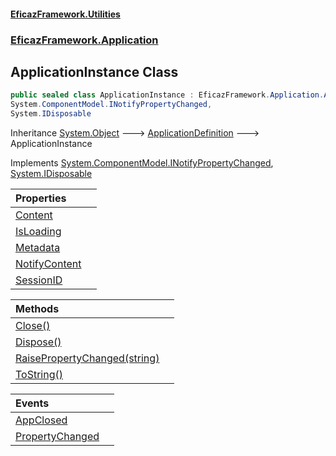 #### [EficazFramework.Utilities](EficazFrameworkUtilities.md 'EficazFramework Utilities')
### [EficazFramework.Application](EficazFrameworkUtilities.md#EficazFramework.Application 'EficazFramework.Application')

## ApplicationInstance Class

```csharp
public sealed class ApplicationInstance : EficazFramework.Application.ApplicationDefinition,
System.ComponentModel.INotifyPropertyChanged,
System.IDisposable
```

Inheritance [System.Object](https://docs.microsoft.com/en-us/dotnet/api/System.Object 'System.Object') &#129106; [ApplicationDefinition](EficazFramework.Application/ApplicationDefinition.md 'EficazFramework.Application.ApplicationDefinition') &#129106; ApplicationInstance

Implements [System.ComponentModel.INotifyPropertyChanged](https://docs.microsoft.com/en-us/dotnet/api/System.ComponentModel.INotifyPropertyChanged 'System.ComponentModel.INotifyPropertyChanged'), [System.IDisposable](https://docs.microsoft.com/en-us/dotnet/api/System.IDisposable 'System.IDisposable')

| Properties | |
| :--- | :--- |
| [Content](EficazFramework.Application/ApplicationInstance/Content.md 'EficazFramework.Application.ApplicationInstance.Content') | |
| [IsLoading](EficazFramework.Application/ApplicationInstance/IsLoading.md 'EficazFramework.Application.ApplicationInstance.IsLoading') | |
| [Metadata](EficazFramework.Application/ApplicationInstance/Metadata.md 'EficazFramework.Application.ApplicationInstance.Metadata') | |
| [NotifyContent](EficazFramework.Application/ApplicationInstance/NotifyContent.md 'EficazFramework.Application.ApplicationInstance.NotifyContent') | |
| [SessionID](EficazFramework.Application/ApplicationInstance/SessionID.md 'EficazFramework.Application.ApplicationInstance.SessionID') | |

| Methods | |
| :--- | :--- |
| [Close()](EficazFramework.Application/ApplicationInstance/Close().md 'EficazFramework.Application.ApplicationInstance.Close()') | |
| [Dispose()](EficazFramework.Application/ApplicationInstance/Dispose().md 'EficazFramework.Application.ApplicationInstance.Dispose()') | |
| [RaisePropertyChanged(string)](EficazFramework.Application/ApplicationInstance/RaisePropertyChanged(string).md 'EficazFramework.Application.ApplicationInstance.RaisePropertyChanged(string)') | |
| [ToString()](EficazFramework.Application/ApplicationInstance/ToString().md 'EficazFramework.Application.ApplicationInstance.ToString()') | |

| Events | |
| :--- | :--- |
| [AppClosed](EficazFramework.Application/ApplicationInstance/AppClosed.md 'EficazFramework.Application.ApplicationInstance.AppClosed') | |
| [PropertyChanged](EficazFramework.Application/ApplicationInstance/PropertyChanged.md 'EficazFramework.Application.ApplicationInstance.PropertyChanged') | |
